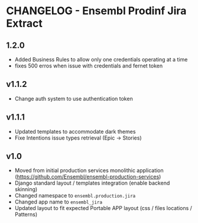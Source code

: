 CHANGELOG - Ensembl Prodinf Jira Extract
========================================
1.2.0
-----
- Added Business Rules to allow only one credentials operating at a time
- fixes 500 erros when issue with credentials and fernet token

v1.1.2
------
- Change auth system to use authentication token

v1.1.1
------
- Updated templates to accommodate dark themes
- Fixe Intentions issue types retrieval (Epic -> Stories)

v1.0
------
- Moved from initial production services monolithic application (https://github.com/Ensembl/ensembl-production-services)
- Django standard layout / templates integration (enable backend skinning)
- Changed namespace to `ensembl.production.jira` 
- Changed app name to `ensembl_jira` 
- Updated layout to fit expected Portable APP layout (css / files locations / Patterns)
